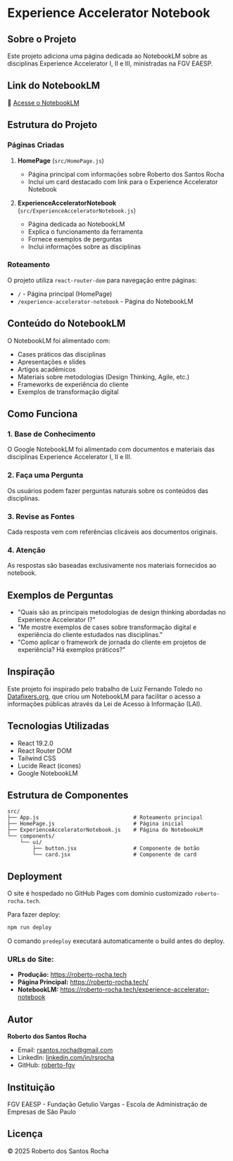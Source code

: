 # Experience Accelerator Notebook

## Sobre o Projeto

Este projeto adiciona uma página dedicada ao NotebookLM sobre as disciplinas Experience Accelerator I, II e III, ministradas na FGV EAESP.

## Link do NotebookLM

🔗 [Acesse o NotebookLM](https://notebooklm.google.com/notebook/8f136821-fcc0-4149-a46f-8d5b50bca00b)

## Estrutura do Projeto

### Páginas Criadas

1. **HomePage** (`src/HomePage.js`)
   - Página principal com informações sobre Roberto dos Santos Rocha
   - Inclui um card destacado com link para o Experience Accelerator Notebook

2. **ExperienceAcceleratorNotebook** (`src/ExperienceAcceleratorNotebook.js`)
   - Página dedicada ao NotebookLM
   - Explica o funcionamento da ferramenta
   - Fornece exemplos de perguntas
   - Inclui informações sobre as disciplinas

### Roteamento

O projeto utiliza `react-router-dom` para navegação entre páginas:
- `/` - Página principal (HomePage)
- `/experience-accelerator-notebook` - Página do NotebookLM

## Conteúdo do NotebookLM

O NotebookLM foi alimentado com:
- Cases práticos das disciplinas
- Apresentações e slides
- Artigos acadêmicos
- Materiais sobre metodologias (Design Thinking, Agile, etc.)
- Frameworks de experiência do cliente
- Exemplos de transformação digital

## Como Funciona

### 1. Base de Conhecimento
O Google NotebookLM foi alimentado com documentos e materiais das disciplinas Experience Accelerator I, II e III.

### 2. Faça uma Pergunta
Os usuários podem fazer perguntas naturais sobre os conteúdos das disciplinas.

### 3. Revise as Fontes
Cada resposta vem com referências clicáveis aos documentos originais.

### 4. Atenção
As respostas são baseadas exclusivamente nos materiais fornecidos ao notebook.

## Exemplos de Perguntas

- "Quais são as principais metodologias de design thinking abordadas no Experience Accelerator I?"
- "Me mostre exemplos de cases sobre transformação digital e experiência do cliente estudados nas disciplinas."
- "Como aplicar o framework de jornada do cliente em projetos de experiência? Há exemplos práticos?"

## Inspiração

Este projeto foi inspirado pelo trabalho de Luiz Fernando Toledo no [Datafixers.org](https://datafixers.org/l-ai-notebook.html), que criou um NotebookLM para facilitar o acesso a informações públicas através da Lei de Acesso à Informação (LAI).

## Tecnologias Utilizadas

- React 19.2.0
- React Router DOM
- Tailwind CSS
- Lucide React (ícones)
- Google NotebookLM

## Estrutura de Componentes

```
src/
├── App.js                              # Roteamento principal
├── HomePage.js                         # Página inicial
├── ExperienceAcceleratorNotebook.js    # Página do NotebookLM
└── components/
    └── ui/
        ├── button.jsx                  # Componente de botão
        └── card.jsx                    # Componente de card
```

## Deployment

O site é hospedado no GitHub Pages com domínio customizado `roberto-rocha.tech`.

Para fazer deploy:
```bash
npm run deploy
```

O comando `predeploy` executará automaticamente o build antes do deploy.

### URLs do Site:
- **Produção:** https://roberto-rocha.tech
- **Página Principal:** https://roberto-rocha.tech/
- **NotebookLM:** https://roberto-rocha.tech/experience-accelerator-notebook

## Autor

**Roberto dos Santos Rocha**
- Email: rsantos.rocha@gmail.com
- LinkedIn: [linkedin.com/in/rsrocha](https://www.linkedin.com/in/rsrocha)
- GitHub: [roberto-fgv](https://github.com/roberto-fgv)

## Instituição

FGV EAESP - Fundação Getulio Vargas - Escola de Administração de Empresas de São Paulo

## Licença

© 2025 Roberto dos Santos Rocha
